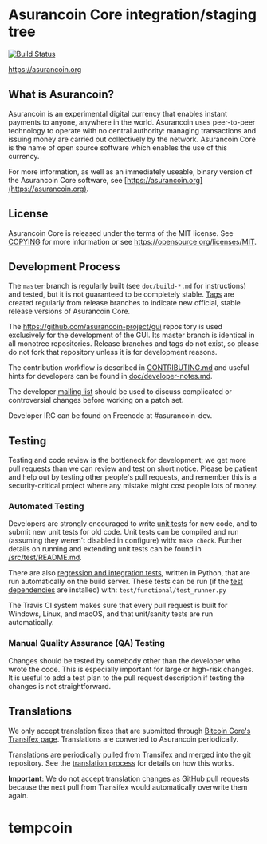 Asurancoin Core integration/staging tree
=====================================

[![Build Status](https://travis-ci.org/asurancoin-project/asurancoin.svg?branch=master)](https://travis-ci.org/asurancoin-project/asurancoin)

https://asurancoin.org

What is Asurancoin?
----------------

Asurancoin is an experimental digital currency that enables instant payments to
anyone, anywhere in the world. Asurancoin uses peer-to-peer technology to operate
with no central authority: managing transactions and issuing money are carried
out collectively by the network. Asurancoin Core is the name of open source
software which enables the use of this currency.

For more information, as well as an immediately useable, binary version of
the Asurancoin Core software, see [https://asurancoin.org](https://asurancoin.org).

License
-------

Asurancoin Core is released under the terms of the MIT license. See [COPYING](COPYING) for more
information or see https://opensource.org/licenses/MIT.

Development Process
-------------------

The `master` branch is regularly built (see `doc/build-*.md` for instructions) and tested, but it is not guaranteed to be
completely stable. [Tags](https://github.com/asurancoin-project/asurancoin/tags) are created
regularly from release branches to indicate new official, stable release versions of Asurancoin Core.

The https://github.com/asurancoin-project/gui repository is used exclusively for the
development of the GUI. Its master branch is identical in all monotree
repositories. Release branches and tags do not exist, so please do not fork
that repository unless it is for development reasons.

The contribution workflow is described in [CONTRIBUTING.md](CONTRIBUTING.md)
and useful hints for developers can be found in [doc/developer-notes.md](doc/developer-notes.md).

The developer [mailing list](https://groups.google.com/forum/#!forum/asurancoin-dev)
should be used to discuss complicated or controversial changes before working
on a patch set.

Developer IRC can be found on Freenode at #asurancoin-dev.

Testing
-------

Testing and code review is the bottleneck for development; we get more pull
requests than we can review and test on short notice. Please be patient and help out by testing
other people's pull requests, and remember this is a security-critical project where any mistake might cost people
lots of money.

### Automated Testing

Developers are strongly encouraged to write [unit tests](src/test/README.md) for new code, and to
submit new unit tests for old code. Unit tests can be compiled and run
(assuming they weren't disabled in configure) with: `make check`. Further details on running
and extending unit tests can be found in [/src/test/README.md](/src/test/README.md).

There are also [regression and integration tests](/test), written
in Python, that are run automatically on the build server.
These tests can be run (if the [test dependencies](/test) are installed) with: `test/functional/test_runner.py`

The Travis CI system makes sure that every pull request is built for Windows, Linux, and macOS, and that unit/sanity tests are run automatically.

### Manual Quality Assurance (QA) Testing

Changes should be tested by somebody other than the developer who wrote the
code. This is especially important for large or high-risk changes. It is useful
to add a test plan to the pull request description if testing the changes is
not straightforward.

Translations
------------

We only accept translation fixes that are submitted through [Bitcoin Core's Transifex page](https://www.transifex.com/projects/p/bitcoin/).
Translations are converted to Asurancoin periodically.

Translations are periodically pulled from Transifex and merged into the git repository. See the
[translation process](doc/translation_process.md) for details on how this works.

**Important**: We do not accept translation changes as GitHub pull requests because the next
pull from Transifex would automatically overwrite them again.
# tempcoin
